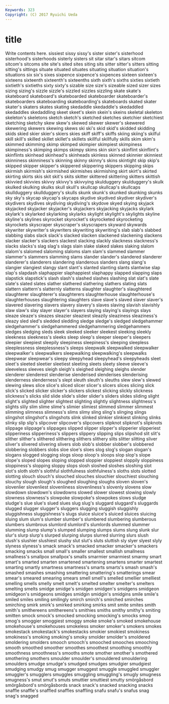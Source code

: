 ```yaml
---
Keywords: 323 
Copyright: (C) 2017 Ryuichi Ueda
---
```


# title

Write contents here.
 sissiest sissy sissy's sister
sister's sisterhood sisterhood's sisterhoods sisterly sisters sit sitar sitar's sitars
sitcom sitcom's sitcoms site site's sited sites siting sits sitter
sitter's sitters sitting sitting's sittings situate situated situates situating situation
situation's situations six six's sixes sixpence sixpence's sixpences sixteen sixteen's
sixteens sixteenth sixteenth's sixteenths sixth sixth's sixths sixties sixtieth sixtieth's
sixtieths sixty sixty's sizable size size's sizeable sized sizer sizes
sizing sizing's sizzle sizzle's sizzled sizzles sizzling skate skate's skateboard
skateboard's skateboarded skateboarder skateboarder's skateboarders skateboarding skateboarding's skateboards skated skater
skater's skaters skates skating skedaddle skedaddle's skedaddled skedaddles skedaddling skeet
skeet's skein skein's skeins skeletal skeleton skeleton's skeletons sketch sketch's
sketched sketches sketchier sketchiest sketching sketchy skew skew's skewed skewer
skewer's skewered skewering skewers skewing skews ski ski's skid skid's
skidded skidding skids skied skier skier's skiers skies skiff skiff's
skiffs skiing skiing's skilful skill skill's skilled skillet skillet's skillets
skillful skillfully skills skim skim's skimmed skimming skimp skimped skimpier
skimpiest skimpiness skimpiness's skimping skimps skimpy skims skin skin's skinflint
skinflint's skinflints skinhead skinhead's skinheads skinless skinned skinnier skinniest skinniness
skinniness's skinning skinny skinny's skins skintight skip skip's skipped skipper
skipper's skippered skippering skippers skipping skips skirmish skirmish's skirmished skirmishes
skirmishing skirt skirt's skirted skirting skirts skis skit skit's skits
skitter skittered skittering skitters skittish skivvied skivvies skivvy skivvy's skivvying
skulduggery skulduggery's skulk skulked skulking skulks skull skull's skullcap skullcap's
skullcaps skullduggery skullduggery's skulls skunk skunk's skunked skunking skunks sky
sky's skycap skycap's skycaps skydive skydived skydiver skydiver's skydivers skydives
skydiving skydiving's skydove skyed skying skyjack skyjacked skyjacker skyjacker's skyjackers
skyjacking skyjacks skylark skylark's skylarked skylarking skylarks skylight skylight's skylights
skyline skyline's skylines skyrocket skyrocket's skyrocketed skyrocketing skyrockets skyscraper skyscraper's
skyscrapers skyward skywards skywriter skywriter's skywriters skywriting skywriting's slab slab's
slabbed slabbing slabs slack slack's slacked slacken slackened slackening slackens
slacker slacker's slackers slackest slacking slackly slackness slackness's slacks slacks's
slag slag's slags slain slake slaked slakes slaking slalom slalom's
slalomed slaloming slaloms slam slam's slammed slammer slammer's slammers slamming
slams slander slander's slandered slanderer slanderer's slanderers slandering slanderous slanders
slang slang's slangier slangiest slangy slant slant's slanted slanting slants
slantwise slap slap's slapdash slaphappier slaphappiest slaphappy slapped slapping slaps
slapstick slapstick's slash slash's slashed slashes slashing slat slat's slate
slate's slated slates slather slathered slathering slathers slating slats slattern
slattern's slatternly slatterns slaughter slaughter's slaughtered slaughterer slaughterer's slaughterers slaughterhouse
slaughterhouse's slaughterhouses slaughtering slaughters slave slave's slaved slaver slaver's slavered
slavering slavers slavery slavery's slaves slaving slavish slavishly slaw slaw's
slay slayer slayer's slayers slaying slaying's slayings slays sleaze sleaze's
sleazes sleazier sleaziest sleazily sleaziness sleaziness's sleazy sled sled's sledded
sledding sledge sledge's sledged sledgehammer sledgehammer's sledgehammered sledgehammering sledgehammers sledges
sledging sleds sleek sleeked sleeker sleekest sleeking sleekly sleekness sleekness's
sleeks sleep sleep's sleeper sleeper's sleepers sleepier sleepiest sleepily sleepiness
sleepiness's sleeping sleepless sleeplessness sleeplessness's sleeps sleepwalk sleepwalked sleepwalker sleepwalker's
sleepwalkers sleepwalking sleepwalking's sleepwalks sleepwear sleepwear's sleepy sleepyhead sleepyhead's sleepyheads
sleet sleet's sleeted sleetier sleetiest sleeting sleets sleety sleeve sleeve's
sleeveless sleeves sleigh sleigh's sleighed sleighing sleighs slender slenderer slenderest
slenderise slenderised slenderises slenderising slenderness slenderness's slept sleuth sleuth's sleuths
slew slew's slewed slewing slews slice slice's sliced slicer slicer's
slicers slices slicing slick slick's slicked slicker slicker's slickers slickest
slicking slickly slickness slickness's slicks slid slide slide's slider slider's
sliders slides sliding slight slight's slighted slighter slightest slighting slightly
slightness slightness's slights slily slim slime slime's slimier slimiest slimmed
slimmer slimmest slimming slimness slimness's slims slimy sling sling's slinging
slings slingshot slingshot's slingshots slink slinked slinkier slinkiest slinking slinks
slinky slip slip's slipcover slipcover's slipcovers slipknot slipknot's slipknots slippage
slippage's slippages slipped slipper slipper's slipperier slipperiest slipperiness slipperiness's slippers
slippery slipping slips slipshod slit slit's slither slither's slithered slithering
slithers slithery slits slitter slitting sliver sliver's slivered slivering slivers
slob slob's slobber slobber's slobbered slobbering slobbers slobs sloe sloe's
sloes slog slog's slogan slogan's slogans slogged slogging slogs sloop
sloop's sloops slop slop's slope slope's sloped slopes sloping slopped
sloppier sloppiest sloppily sloppiness sloppiness's slopping sloppy slops slosh sloshed
sloshes sloshing slot slot's sloth sloth's slothful slothfulness slothfulness's sloths
slots slotted slotting slouch slouch's slouched slouches slouchier slouchiest slouching
slouchy slough slough's sloughed sloughing sloughs sloven sloven's slovenlier slovenliest
slovenliness slovenliness's slovenly slovens slow slowdown slowdown's slowdowns slowed slower
slowest slowing slowly slowness slowness's slowpoke slowpoke's slowpokes slows sludge
sludge's slue slue's slued slues slug slug's sluggard sluggard's sluggards
slugged slugger slugger's sluggers slugging sluggish sluggishly sluggishness sluggishness's slugs
sluice sluice's sluiced sluices sluicing sluing slum slum's slumber slumber's
slumbered slumbering slumberous slumbers slumbrous slumlord slumlord's slumlords slummed slummer
slumming slump slump's slumped slumping slumps slums slung slunk slur
slur's slurp slurp's slurped slurping slurps slurred slurring slurs slush
slush's slushier slushiest slushy slut slut's sluts sluttish sly slyer
slyest slyly slyness slyness's smack smack's smacked smacker smacker's smackers
smacking smacks small small's smaller smallest smallish smallness smallness's smallpox
smallpox's smalls smarmier smarmiest smarmy smart smart's smarted smarten smartened
smartening smartens smarter smartest smarting smartly smartness smartness's smarts smarts's
smash smash's smashed smashes smashing smattering smattering's smatterings smear smear's
smeared smearing smears smell smell's smelled smellier smelliest smelling smells
smelly smelt smelt's smelted smelter smelter's smelters smelting smelts smidge
smidge's smidgen smidgen's smidgens smidgeon smidgeon's smidgeons smidges smidgin smidgin's
smidgins smile smile's smiled smiles smiling smilingly smirch smirch's smirched
smirches smirching smirk smirk's smirked smirking smirks smit smite smites
smith smith's smithereens smithereens's smithies smiths smithy smithy's smiting smitten
smock smock's smocked smocking smocking's smocks smog smog's smoggier smoggiest
smoggy smoke smoke's smoked smokehouse smokehouse's smokehouses smokeless smoker smoker's
smokers smokes smokestack smokestack's smokestacks smokier smokiest smokiness smokiness's smoking
smoking's smoky smolder smolder's smoldered smoldering smolders smooch smooch's smooched
smooches smooching smooth smoothed smoother smoothes smoothest smoothing smoothly smoothness
smoothness's smooths smote smother smother's smothered smothering smothers smoulder smoulder's
smouldered smouldering smoulders smudge smudge's smudged smudges smudgier smudgiest smudging
smudgy smug smugger smuggest smuggle smuggled smuggler smuggler's smugglers smuggles
smuggling smuggling's smugly smugness smugness's smut smut's smuts smuttier smuttiest
smutty smörgåsbord smörgåsbord's smörgåsbords snack snack's snacked snacking snacks snaffle
snaffle's snaffled snaffles snaffling snafu snafu's snafus snag snag's snagged
